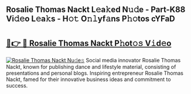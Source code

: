 ## Rosalie Thomas Nackt L𝚎a𝚔ed N𝚞𝚍e - Part-K88 Vi𝚍𝚎o L𝚎a𝚔s - H𝚘𝚝 O𝚗𝚕yf𝚊ns P𝚑𝚘tos cYFaD

# <h2><a href="http://kf8jujh.oniu.top/?m=Rosalie+Thomas+Nackt">🔗👉 🔴 Rosalie Thomas Nackt P𝚑ot𝚘𝚜 V𝚒d𝚎o</a></h2>

[![Rosalie Thomas Nackt Nu𝚍e𝚜](https://i.imgur.com/0qMVB7G.gif)](http://kf8jujh.oniu.top/?m=Rosalie+Thomas+Nackt)
Social media innovator Rosalie Thomas Nackt, known for publishing dance and lifestyle material, consisting of presentations and personal blogs. Inspiring entrepreneur Rosalie Thomas Nackt, famed for their innovative business ideas and commitment to success.  
